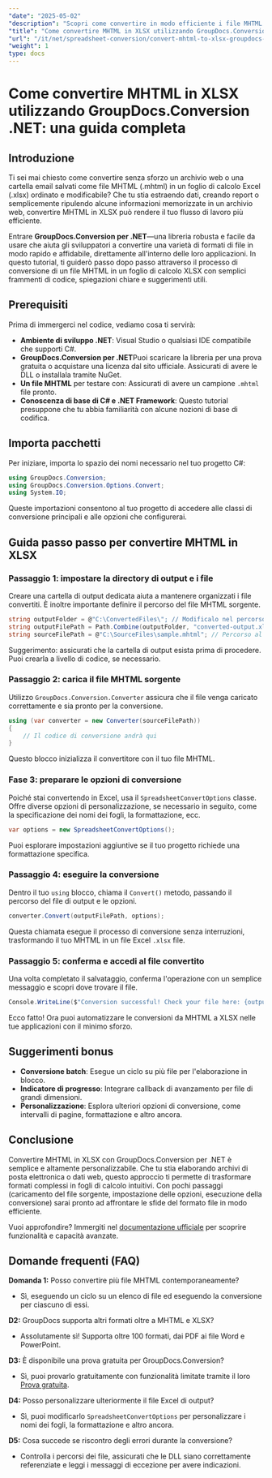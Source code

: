 ```yaml
---
"date": "2025-05-02"
"description": "Scopri come convertire in modo efficiente i file MHTML nel formato XLSX di Excel utilizzando GroupDocs.Conversion .NET. Segui questa guida completa per istruzioni dettagliate e best practice."
"title": "Come convertire MHTML in XLSX utilizzando GroupDocs.Conversion .NET - Una guida completa"
"url": "/it/net/spreadsheet-conversion/convert-mhtml-to-xlsx-groupdocs-net/"
"weight": 1
type: docs
---
```

# Come convertire MHTML in XLSX utilizzando GroupDocs.Conversion .NET: una guida completa

## Introduzione

Ti sei mai chiesto come convertire senza sforzo un archivio web o una cartella email salvati come file MHTML (.mhtml) in un foglio di calcolo Excel (.xlsx) ordinato e modificabile? Che tu stia estraendo dati, creando report o semplicemente ripulendo alcune informazioni memorizzate in un archivio web, convertire MHTML in XLSX può rendere il tuo flusso di lavoro più efficiente.

Entrare **GroupDocs.Conversion per .NET**—una libreria robusta e facile da usare che aiuta gli sviluppatori a convertire una varietà di formati di file in modo rapido e affidabile, direttamente all'interno delle loro applicazioni. In questo tutorial, ti guiderò passo dopo passo attraverso il processo di conversione di un file MHTML in un foglio di calcolo XLSX con semplici frammenti di codice, spiegazioni chiare e suggerimenti utili.


## Prerequisiti

Prima di immergerci nel codice, vediamo cosa ti servirà:

- **Ambiente di sviluppo .NET**: Visual Studio o qualsiasi IDE compatibile che supporti C#.
- **GroupDocs.Conversion per .NET**Puoi scaricare la libreria per una prova gratuita o acquistare una licenza dal sito ufficiale. Assicurati di avere le DLL o installala tramite NuGet.
- **Un file MHTML** per testare con: Assicurati di avere un campione `.mhtml` file pronto.
- **Conoscenza di base di C# e .NET Framework**: Questo tutorial presuppone che tu abbia familiarità con alcune nozioni di base di codifica.


## Importa pacchetti

Per iniziare, importa lo spazio dei nomi necessario nel tuo progetto C#:

```csharp
using GroupDocs.Conversion;
using GroupDocs.Conversion.Options.Convert;
using System.IO;
```

Queste importazioni consentono al tuo progetto di accedere alle classi di conversione principali e alle opzioni che configurerai.


## Guida passo passo per convertire MHTML in XLSX

### Passaggio 1: impostare la directory di output e i file

Creare una cartella di output dedicata aiuta a mantenere organizzati i file convertiti. È inoltre importante definire il percorso del file MHTML sorgente.

```csharp
string outputFolder = @"C:\ConvertedFiles\"; // Modificalo nel percorso di output desiderato
string outputFilePath = Path.Combine(outputFolder, "converted-output.xlsx");
string sourceFilePath = @"C:\SourceFiles\sample.mhtml"; // Percorso al file MHTML di origine
```

Suggerimento: assicurati che la cartella di output esista prima di procedere. Puoi crearla a livello di codice, se necessario.


### Passaggio 2: carica il file MHTML sorgente

Utilizzo `GroupDocs.Conversion.Converter` assicura che il file venga caricato correttamente e sia pronto per la conversione.

```csharp
using (var converter = new Converter(sourceFilePath))
{
    // Il codice di conversione andrà qui
}
```

Questo blocco inizializza il convertitore con il tuo file MHTML.


### Fase 3: preparare le opzioni di conversione

Poiché stai convertendo in Excel, usa il `SpreadsheetConvertOptions` classe. Offre diverse opzioni di personalizzazione, se necessario in seguito, come la specificazione dei nomi dei fogli, la formattazione, ecc.

```csharp
var options = new SpreadsheetConvertOptions();
```

Puoi esplorare impostazioni aggiuntive se il tuo progetto richiede una formattazione specifica.


### Passaggio 4: eseguire la conversione

Dentro il tuo `using` blocco, chiama il `Convert()` metodo, passando il percorso del file di output e le opzioni.

```csharp
converter.Convert(outputFilePath, options);
```

Questa chiamata esegue il processo di conversione senza interruzioni, trasformando il tuo MHTML in un file Excel `.xlsx` file.


### Passaggio 5: conferma e accedi al file convertito

Una volta completato il salvataggio, conferma l'operazione con un semplice messaggio e scopri dove trovare il file.

```csharp
Console.WriteLine($"Conversion successful! Check your file here: {outputFilePath}");
```

Ecco fatto! Ora puoi automatizzare le conversioni da MHTML a XLSX nelle tue applicazioni con il minimo sforzo.


## Suggerimenti bonus

- **Conversione batch**: Esegue un ciclo su più file per l'elaborazione in blocco.
- **Indicatore di progresso**: Integrare callback di avanzamento per file di grandi dimensioni.
- **Personalizzazione**: Esplora ulteriori opzioni di conversione, come intervalli di pagine, formattazione e altro ancora.


## Conclusione

Convertire MHTML in XLSX con GroupDocs.Conversion per .NET è semplice e altamente personalizzabile. Che tu stia elaborando archivi di posta elettronica o dati web, questo approccio ti permette di trasformare formati complessi in fogli di calcolo intuitivi. Con pochi passaggi (caricamento del file sorgente, impostazione delle opzioni, esecuzione della conversione) sarai pronto ad affrontare le sfide del formato file in modo efficiente.

Vuoi approfondire? Immergiti nel [documentazione ufficiale](https://docs.groupdocs.com/conversion/net/) per scoprire funzionalità e capacità avanzate.


## Domande frequenti (FAQ)

**Domanda 1:** Posso convertire più file MHTML contemporaneamente?  

- Sì, eseguendo un ciclo su un elenco di file ed eseguendo la conversione per ciascuno di essi.

**D2:** GroupDocs supporta altri formati oltre a MHTML e XLSX?  

- Assolutamente sì! Supporta oltre 100 formati, dai PDF ai file Word e PowerPoint.

**D3:** È disponibile una prova gratuita per GroupDocs.Conversion?  

- Sì, puoi provarlo gratuitamente con funzionalità limitate tramite il loro [Prova gratuita](https://releases.groupdocs.com/conversion/net/).

**D4:** Posso personalizzare ulteriormente il file Excel di output?  

- Sì, puoi modificarlo `SpreadsheetConvertOptions` per personalizzare i nomi dei fogli, la formattazione e altro ancora.

**D5:** Cosa succede se riscontro degli errori durante la conversione?  

- Controlla i percorsi dei file, assicurati che le DLL siano correttamente referenziate e leggi i messaggi di eccezione per avere indicazioni.